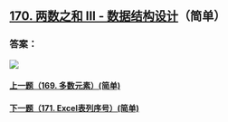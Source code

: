 ## [170. 两数之和 III - 数据结构设计](https://leetcode-cn.com/problems/two-sum-iii-data-structure-design/)（简单）





### 答案：



![](https://img-blog.csdnimg.cn/20200807155236311.png)

#### [上一题（169. 多数元素）(简单)](https://github.com/sdwwld/leetCode/blob/master/src/main/java/com/wld/java/leetcode/leetCode0169.md)

#### [下一题（171. Excel表列序号）(简单)](https://github.com/sdwwld/leetCode/blob/master/src/main/java/com/wld/java/leetcode/leetCode0171.md)